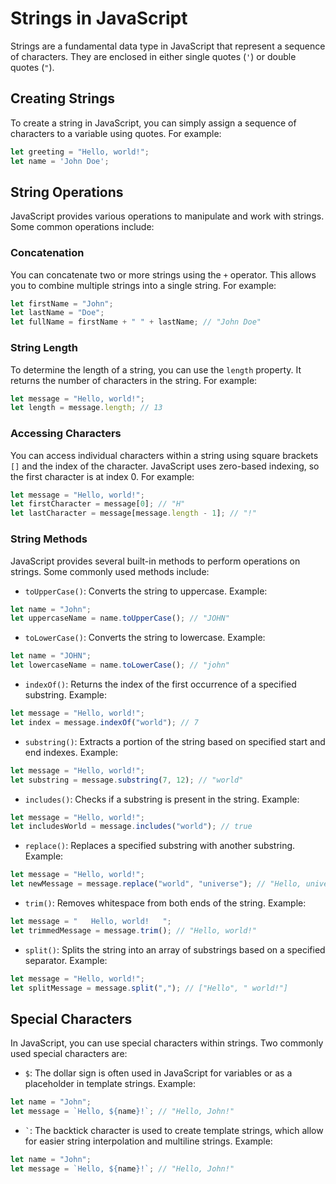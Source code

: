 # Strings in JavaScript

Strings are a fundamental data type in JavaScript that represent a sequence of characters. They are enclosed in either single quotes (`'`) or double quotes (`"`). 

## Creating Strings

To create a string in JavaScript, you can simply assign a sequence of characters to a variable using quotes. For example:

```javascript
let greeting = "Hello, world!";
let name = 'John Doe';
```

## String Operations

JavaScript provides various operations to manipulate and work with strings. Some common operations include:

### Concatenation

You can concatenate two or more strings using the `+` operator. This allows you to combine multiple strings into a single string. For example:

```javascript
let firstName = "John";
let lastName = "Doe";
let fullName = firstName + " " + lastName; // "John Doe"
```

### String Length

To determine the length of a string, you can use the `length` property. It returns the number of characters in the string. For example:

```javascript
let message = "Hello, world!";
let length = message.length; // 13
```

### Accessing Characters

You can access individual characters within a string using square brackets `[]` and the index of the character. JavaScript uses zero-based indexing, so the first character is at index 0. For example:

```javascript
let message = "Hello, world!";
let firstCharacter = message[0]; // "H"
let lastCharacter = message[message.length - 1]; // "!"
```

### String Methods

JavaScript provides several built-in methods to perform operations on strings. Some commonly used methods include:

- `toUpperCase()`: Converts the string to uppercase.
Example: 
```javascript
let name = "John";
let uppercaseName = name.toUpperCase(); // "JOHN"
```

- `toLowerCase()`: Converts the string to lowercase.
Example: 
```javascript
let name = "JOHN";
let lowercaseName = name.toLowerCase(); // "john"
```

- `indexOf()`: Returns the index of the first occurrence of a specified substring.
Example: 
```javascript
let message = "Hello, world!";
let index = message.indexOf("world"); // 7
```

- `substring()`: Extracts a portion of the string based on specified start and end indexes.
Example: 
```javascript
let message = "Hello, world!";
let substring = message.substring(7, 12); // "world"
```

- `includes()`: Checks if a substring is present in the string.
Example: 
```javascript
let message = "Hello, world!";
let includesWorld = message.includes("world"); // true
```

- `replace()`: Replaces a specified substring with another substring.
Example: 
```javascript
let message = "Hello, world!";
let newMessage = message.replace("world", "universe"); // "Hello, universe!"
```

- `trim()`: Removes whitespace from both ends of the string.
Example: 
```javascript
let message = "   Hello, world!   ";
let trimmedMessage = message.trim(); // "Hello, world!"
```

- `split()`: Splits the string into an array of substrings based on a specified separator.
Example: 
```javascript
let message = "Hello, world!";
let splitMessage = message.split(","); // ["Hello", " world!"]
```

## Special Characters

In JavaScript, you can use special characters within strings. Two commonly used special characters are:

- `$`: The dollar sign is often used in JavaScript for variables or as a placeholder in template strings.
Example: 
```javascript
let name = "John";
let message = `Hello, ${name}!`; // "Hello, John!"
```

- `` ` ``: The backtick character is used to create template strings, which allow for easier string interpolation and multiline strings.
Example: 
```javascript
let name = "John";
let message = `Hello, ${name}!`; // "Hello, John!"
```